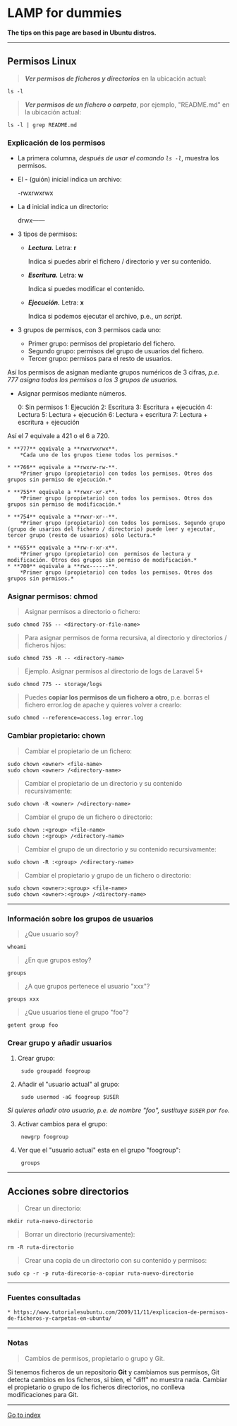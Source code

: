 # LAMP for dummies

**The tips on this page are based in Ubuntu distros.**

***

## Permisos Linux

> ***Ver permisos de ficheros y directorios*** en la ubicación actual:

    ls -l

> ***Ver permisos de un fichero o carpeta***, por ejemplo, "README.md" en la ubicación actual:

    ls -l | grep README.md

### Explicación de los permisos

* La primera columna, *después de usar el comando `ls -l`*, muestra los permisos.


* El **-** (guión) inicial indica un archivo:

    -rwxrwxrwx

* La **d** inicial indica un directorio:

    drwx——


* 3 tipos de permisos:

    * ***Lectura.*** Letra: **r**

        Indica si puedes abrir el fichero / directorio y ver su contenido.

    * ***Escritura.*** Letra: **w**

        Indica si puedes modificar el contenido.

    * ***Ejecución.*** Letra: **x**

        Indica si podemos ejecutar el archivo, p.e., *un script*.


* 3 grupos de permisos, con 3 permisos cada uno:

    * Primer grupo: permisos del propietario del fichero.
    * Segundo grupo: permisos del grupo de usuarios del fichero.
    * Tercer grupo: permisos para el resto de usuarios.

Así los permisos de asignan mediante grupos numéricos de 3 cifras,
*p.e. 777 asigna todos los permisos a los 3 grupos de usuarios.*

* Asignar permisos mediante números.

    0: Sin permisos
    1: Ejecución
    2: Escritura
    3: Escritura + ejecución
    4: Lectura
    5: Lectura + ejecución
    6: Lectura + escritura
    7: Lectura + escritura + ejecución

Así el 7 equivale a 421 o el 6 a 720.

    * **777** equivale a **rwxrwxrwx**.
        *Cada uno de los grupos tiene todos los permisos.*

    * **766** equivale a **rwxrw-rw-**.
        *Primer grupo (propietario) con todos los permisos. Otros dos grupos sin permiso de ejecución.*

    * **755** equivale a **rwxr-xr-x**.
        *Primer grupo (propietario) con todos los permisos. Otros dos grupos sin permiso de modificación.*

    * **754** equivale a **rwxr-xr--**.
        *Primer grupo (propietario) con todos los permisos. Segundo grupo (grupo de usarios del fichero / directorio) puede leer y ejecutar, tercer grupo (resto de usuarios) sólo lectura.*

    * **655** equivale a **rw-r-xr-x**.
        *Primer grupo (propietario) con  permisos de lectura y modificación. Otros dos grupos sin permiso de modificación.*
    * **700** equivale a **rwx------**.
        *Primer grupo (propietario) con todos los permisos. Otros dos grupos sin permisos.*

### Asignar permisos: chmod

> Asignar permisos a directorio o fichero:

    sudo chmod 755 -- <directory-or-file-name>


> Para asignar permisos de forma recursiva, al directorio y directorios / ficheros hijos:

    sudo chmod 755 -R -- <directory-name>


> Ejemplo.
> Asignar permisos al directorio de logs de Laravel 5+

    sudo chmod 775 -- storage/logs

> Puedes **copiar los permisos de un fichero a otro**,
> p.e. borras el fichero error.log de apache y quieres volver a crearlo:

    sudo chmod --reference=access.log error.log


### Cambiar propietario: chown

> Cambiar el propietario de un fichero:

    sudo chown <owner> <file-name>
    sudo chown <owner> /<directory-name>

> Cambiar el propietario de un directorio y su contenido recursivamente:

    sudo chown -R <owner> /<directory-name>

> Cambiar el grupo de un fichero o directorio:

    sudo chown :<group> <file-name>
    sudo chown :<group> /<directory-name>

> Cambiar el grupo de un directorio y su contenido recursivamente:

    sudo chown -R :<group> /<directory-name>

> Cambiar el propietario y grupo de un fichero o directorio:

    sudo chown <owner>:<group> <file-name>
    sudo chown <owner>:<group> /<directory-name>

***

### Información sobre los grupos de usuarios

> ¿Que usuario soy?

    whoami

> ¿En que grupos estoy?

    groups

> ¿A que grupos pertenece el usuario "xxx"?

    groups xxx

> ¿Que usuarios tiene el grupo "foo"?

    getent group foo

### Crear grupo y añadir usuarios

1. Crear grupo:

        sudo groupadd foogroup

2. Añadir el "usuario actual" al grupo:

        sudo usermod -aG foogroup $USER

*Si quieres añadir otro usuario, p.e. de nombre "foo",*
*sustituye `$USER` por `foo`.*

3. Activar cambios para el grupo:

        newgrp foogroup

4. Ver que el "usuario actual" esta en el grupo "foogroup":

        groups

***

## Acciones sobre directorios

> Crear un directorio:

    mkdir ruta-nuevo-directorio


> Borrar un directorio (recursivamente):

    rm -R ruta-directorio


> Crear una copia de un directorio con su contenido y permisos:

    sudo cp -r -p ruta-direcorio-a-copiar ruta-nuevo-directorio


***

### Fuentes consultadas

    * https://www.tutorialesubuntu.com/2009/11/11/explicacion-de-permisos-de-ficheros-y-carpetas-en-ubuntu/

***

### Notas

> Cambios de permisos, propietario o grupo y Git.

Si tenemos ficheros de un repositorio **Git** y cambiamos sus permisos,
Git detecta cambios en los ficheros, si bien, el "diff" no muestra nada.
Cambiar el propietario o grupo de los ficheros directorios, no conlleva
modificaciones para Git.

***

[Go to index](../../README.md)
